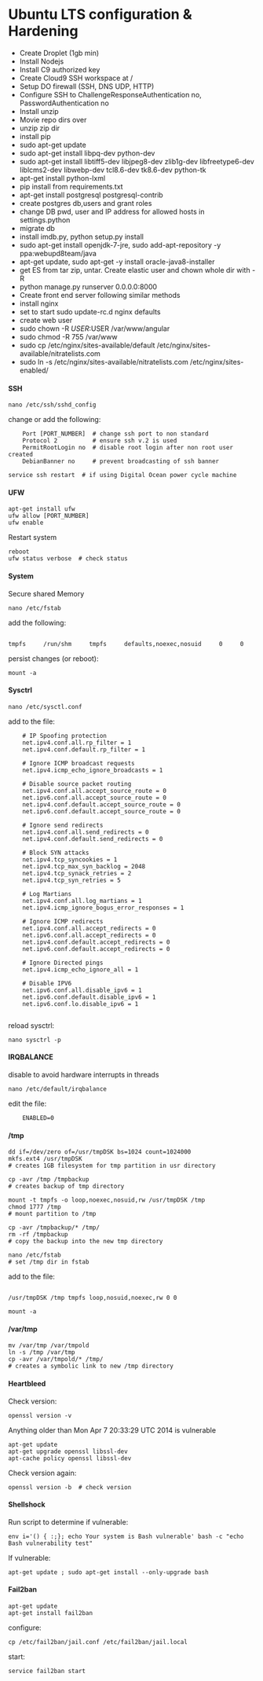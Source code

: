 Ubuntu LTS configuration & Hardening
=======================================

* Create Droplet (1gb min)
* Install Nodejs
* Install C9 authorized key
* Create Cloud9 SSH workspace at /
* Setup DO firewall (SSH, DNS UDP, HTTP)
* Configure SSH to ChallengeResponseAuthentication no, PasswordAuthentication no
* Install unzip
* Movie repo dirs over
* unzip zip dir
* install pip
* sudo apt-get update
* sudo apt-get install libpq-dev python-dev
* sudo apt-get install libtiff5-dev libjpeg8-dev zlib1g-dev libfreetype6-dev liblcms2-dev libwebp-dev tcl8.6-dev tk8.6-dev python-tk
* apt-get install python-lxml
* pip install from requirements.txt
* apt-get install postgresql postgresql-contrib
* create postgres db,users and grant roles
* change DB pwd, user and IP address for allowed hosts in settings.python
* migrate db
* install imdb.py, python setup.py install
* sudo apt-get install openjdk-7-jre, sudo add-apt-repository -y ppa:webupd8team/java
* apt-get update, sudo apt-get -y install oracle-java8-installer
* get ES from tar zip, untar. Create elastic user and chown whole dir with -R
* python manage.py runserver 0.0.0.0:8000
* Create front end server following similar methods
* install nginx
* set to start sudo update-rc.d nginx defaults
* create web user
* sudo chown -R $USER:$USER /var/www/angular
* sudo chmod -R 755 /var/www
* sudo cp /etc/nginx/sites-available/default /etc/nginx/sites-available/nitratelists.com
* sudo ln -s /etc/nginx/sites-available/nitratelists.com /etc/nginx/sites-enabled/

#### SSH

    nano /etc/ssh/sshd_config

change or add the following:

```
    Port [PORT_NUMBER]  # change ssh port to non standard
    Protocol 2          # ensure ssh v.2 is used
    PermitRootLogin no  # disable root login after non root user created
    DebianBanner no     # prevent broadcasting of ssh banner

```

    service ssh restart  # if using Digital Ocean power cycle machine


#### UFW

    apt-get install ufw
    ufw allow [PORT_NUMBER]
    ufw enable

Restart system

    reboot
    ufw status verbose  # check status
    



#### System


Secure shared Memory

    nano /etc/fstab
    
add the following:

```

tmpfs     /run/shm     tmpfs     defaults,noexec,nosuid     0     0

```

persist changes (or reboot):

    mount -a

#### Sysctrl 

    nano /etc/sysctl.conf    

add to the file:

```
    # IP Spoofing protection
    net.ipv4.conf.all.rp_filter = 1
    net.ipv4.conf.default.rp_filter = 1
    
    # Ignore ICMP broadcast requests
    net.ipv4.icmp_echo_ignore_broadcasts = 1
    
    # Disable source packet routing
    net.ipv4.conf.all.accept_source_route = 0
    net.ipv6.conf.all.accept_source_route = 0 
    net.ipv4.conf.default.accept_source_route = 0
    net.ipv6.conf.default.accept_source_route = 0
    
    # Ignore send redirects
    net.ipv4.conf.all.send_redirects = 0
    net.ipv4.conf.default.send_redirects = 0
    
    # Block SYN attacks
    net.ipv4.tcp_syncookies = 1
    net.ipv4.tcp_max_syn_backlog = 2048
    net.ipv4.tcp_synack_retries = 2
    net.ipv4.tcp_syn_retries = 5
    
    # Log Martians
    net.ipv4.conf.all.log_martians = 1
    net.ipv4.icmp_ignore_bogus_error_responses = 1
    
    # Ignore ICMP redirects
    net.ipv4.conf.all.accept_redirects = 0
    net.ipv6.conf.all.accept_redirects = 0
    net.ipv4.conf.default.accept_redirects = 0 
    net.ipv6.conf.default.accept_redirects = 0
    
    # Ignore Directed pings
    net.ipv4.icmp_echo_ignore_all = 1
    
    # Disable IPV6 
    net.ipv6.conf.all.disable_ipv6 = 1
    net.ipv6.conf.default.disable_ipv6 = 1
    net.ipv6.conf.lo.disable_ipv6 = 1


```

reload sysctrl:

    nano sysctrl -p


#### IRQBALANCE

disable to avoid hardware interrupts in threads

    nano /etc/default/irqbalance

edit the file:

```
    ENABLED=0

```


#### /tmp

    dd if=/dev/zero of=/usr/tmpDSK bs=1024 count=1024000
    mkfs.ext4 /usr/tmpDSK
    # creates 1GB filesystem for tmp partition in usr directory

    cp -avr /tmp /tmpbackup
    # creates backup of tmp directory

    mount -t tmpfs -o loop,noexec,nosuid,rw /usr/tmpDSK /tmp
    chmod 1777 /tmp
    # mount partition to /tmp

    cp -avr /tmpbackup/* /tmp/
    rm -rf /tmpbackup
    # copy the backup into the new tmp directory

    nano /etc/fstab
    # set /tmp dir in fstab

add to the file:

```

/usr/tmpDSK /tmp tmpfs loop,nosuid,noexec,rw 0 0

```

    mount -a


#### /var/tmp

    mv /var/tmp /var/tmpold
    ln -s /tmp /var/tmp
    cp -avr /var/tmpold/* /tmp/
    # creates a symbolic link to new /tmp directory

#### Heartbleed

Check version:

    openssl version -v

Anything older than Mon Apr 7 20:33:29 UTC 2014 is vulnerable

    apt-get update
    apt-get upgrade openssl libssl-dev
    apt-cache policy openssl libssl-dev

Check version again:

    openssl version -b  # check version


#### Shellshock

Run script to determine if vulnerable:

    env i='() { :;}; echo Your system is Bash vulnerable' bash -c "echo Bash vulnerability test"

If vulnerable:

    apt-get update ; sudo apt-get install --only-upgrade bash



#### Fail2ban

    apt-get update
    apt-get install fail2ban
    
configure:

    cp /etc/fail2ban/jail.conf /etc/fail2ban/jail.local

start:
    
    service fail2ban start
